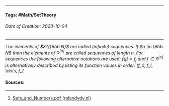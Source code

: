 __________________________________________________________________________
#### **Tags:** #Math/SetTheory 
###### *Date of Creation: 2023-10-04*
__________________________________________________________________________

*The elements of $X^{\Bbb N}$ are called (infinite) sequences. If $n \in \Bbb N$ then the elements of $X^{[n]}$ are called sequences of length $n$. For sequences the following alternative notations are used: $f(j) = f_j$ and $f \in X^{[n]}$ is alternatively described by listing its function values in order: (f_0, f_1, \dots, f_{*
#### Sources:
__________________________________________________________________________
1. [Sets_and_Numbers.pdf (rolandvdv.nl)](https://www.rolandvdv.nl/Sets_and_Numbers.pdf)